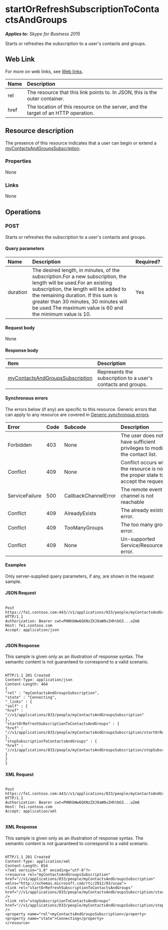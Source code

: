 
# startOrRefreshSubscriptionToContactsAndGroups 


_**Applies to:** Skype for Business 2015_

Starts or refreshes the subscription to a user's contacts and groups. 

## Web Link
<a name="sectionSection0"> </a>

For more on web links, see [Web links](WebLinks.md).



|**Name**|**Description**|
|:-----|:-----|
|rel|The resource that this link points to. In JSON, this is the outer container.|
|href|The location of this resource on the server, and the target of an HTTP operation.|

## Resource description
<a name="sectionSection1"> </a>

The presence of this resource indicates that a user can begin or extend a [myContactsAndGroupsSubscription](myContactsAndGroupsSubscription_ref.md). 


### Properties

None


### Links

None


## Operations
<a name="sectionSection2"> </a>




### POST

Starts or refreshes the subscription to a user's contacts and groups.


#### Query parameters





|**Name**|**Description**|**Required?**|
|:-----|:-----|:-----|
|duration|The desired length, in minutes, of the subscription.For a new subscription, the length will be used.For an existing subscription, the length will be added to the remaining duration. If this sum is greater than 30 minutes, 30 minutes will be used.The maximum value is 60 and the minimum value is 10.|Yes|

#### Request body

None


#### Response body



|**Item**|**Description**|
|:-----|:-----|
| [myContactsAndGroupsSubscription](myContactsAndGroupsSubscription_ref.md)|Represents the subscription to a user's contacts and groups.|

#### Synchronous errors

The errors below (if any) are specific to this resource. Generic errors that can apply to any resource are covered in [Generic synchronous errors](GenericSynchronousErrors.md).



|**Error**|**Code**|**Subcode**|**Description**|
|:-----|:-----|:-----|:-----|
|Forbidden|403|None|The user does not have sufficient privileges to modify the contact list.|
|Conflict|409|None|Conflict occurs when the resource is not in the proper state to accept the request.|
|ServiceFailure|500|CallbackChannelError|The remote event channel is not reachable|
|Conflict|409|AlreadyExists|The already exists error.|
|Conflict|409|TooManyGroups|The too many groups error.|
|Conflict|409|None|Un-supported Service/Resource/API error.|

#### Examples

Only server-supplied query parameters, if any, are shown in the request sample.


#### JSON Request


```

Post https://fe1.contoso.com:443//v1/applications/833/people/myContactsAndGroupsSubscription/startOrRefreshSubscriptionToContactsAndGroups HTTP/1.1
Authorization: Bearer cwt=PHNhbWw6QXNzZXJ0aW9uIHhtbG5...uZm8
Host: fe1.contoso.com
Accept: application/json


```


#### JSON Response

This sample is given only as an illustration of response syntax. The semantic content is not guaranteed to correspond to a valid scenario.


```

HTTP/1.1 201 Created
Content-Type: application/json
Content-Length: 464
{
"rel" : "myContactsAndGroupsSubscription",
"state" : "Connecting",
"_links" : {
"self" : {
"href" : "//v1/applications/833/people/myContactsAndGroupsSubscription"
},
"startOrRefreshSubscriptionToContactsAndGroups" : {
"href" : "//v1/applications/833/people/myContactsAndGroupsSubscription/startOrRefreshSubscriptionToContactsAndGroups"
},
"stopSubscriptionToContactsAndGroups" : {
"href" : "//v1/applications/833/people/myContactsAndGroupsSubscription/stopSubscriptionToContactsAndGroups"
}
}
}

```


#### XML Request


```

Post https://fe1.contoso.com:443//v1/applications/833/people/myContactsAndGroupsSubscription/startOrRefreshSubscriptionToContactsAndGroups HTTP/1.1
Authorization: Bearer cwt=PHNhbWw6QXNzZXJ0aW9uIHhtbG5...uZm8
Host: fe1.contoso.com
Accept: application/xml


```


#### XML Response

This sample is given only as an illustration of response syntax. The semantic content is not guaranteed to correspond to a valid scenario.


```

HTTP/1.1 201 Created
Content-Type: application/xml
Content-Length: 654
<?xml version="1.0" encoding="utf-8"?>
<resource rel="myContactsAndGroupsSubscription" href="//v1/applications/833/people/myContactsAndGroupsSubscription" xmlns="http://schemas.microsoft.com/rtc/2012/03/ucwa">
<link rel="startOrRefreshSubscriptionToContactsAndGroups" href="//v1/applications/833/people/myContactsAndGroupsSubscription/startOrRefreshSubscriptionToContactsAndGroups" />
<link rel="stopSubscriptionToContactsAndGroups" href="//v1/applications/833/people/myContactsAndGroupsSubscription/stopSubscriptionToContactsAndGroups" />
<property name="rel">myContactsAndGroupsSubscription</property>
<property name="state">Connecting</property>
</resource>

```

